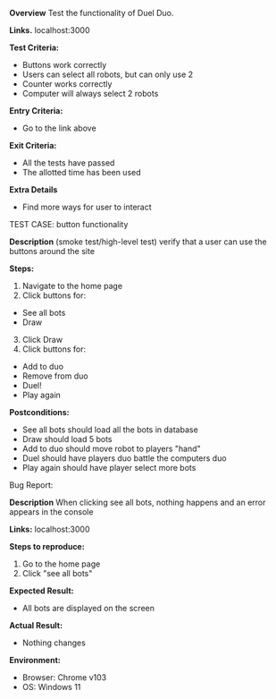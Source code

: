 **Overview**
Test the functionality of Duel Duo. 

**Links.**
localhost:3000

**Test Criteria:**
- Buttons work correctly 
- Users can select all robots, but can only use 2 
- Counter works correctly 
- Computer will always select 2 robots 

**Entry Criteria:**
- Go to the link above

**Exit Criteria:**
- All the tests have passed
- The allotted time has been used

**Extra Details**
- Find more ways for user to interact 

TEST CASE: button functionality

**Description**
(smoke test/high-level test) verify that a user can use the buttons around the site

**Steps:**
1. Navigate to the home page
2. Click buttons for: 
- See all bots
- Draw
3. Click Draw
4. Click buttons for: 
- Add to duo
- Remove from duo
- Duel!
- Play again

**Postconditions:**
- See all bots should load all the bots in database
- Draw should load 5 bots
- Add to duo should move robot to players "hand"
- Duel should have players duo battle the computers duo
- Play again should have player select more bots


Bug Report: 

**Description**
When clicking see all bots, nothing happens and an error appears in the console

**Links:**
localhost:3000

**Steps to reproduce:**
1. Go to the home page
2. Click "see all bots" 

**Expected Result:**
- All bots are displayed on the screen 

**Actual Result:**
- Nothing changes

**Environment:**
- Browser: Chrome v103
- OS: Windows 11